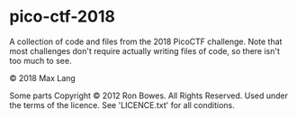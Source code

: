 # pico-ctf-2018
A collection of code and files from the 2018 PicoCTF challenge. Note that most challenges don't require actually writing files of code, so there isn't too much to see.

© 2018 Max Lang

Some parts Copyright © 2012 Ron Bowes. All Rights Reserved. Used under the terms of the licence. See 'LICENCE.txt' for all conditions.
